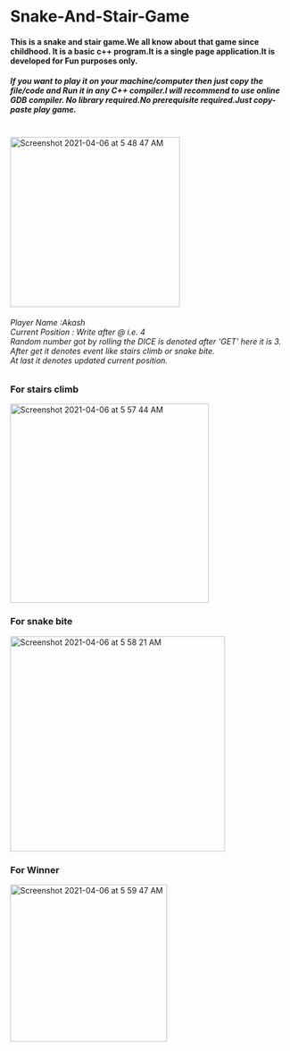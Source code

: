 # Snake-And-Stair-Game
<h4>This is a snake and stair game.We all know about that game since childhood.
It is a basic c++ program.It is a single page application.It is developed for Fun purposes only.</h4>
<h5>If you want to play it on your machine/computer then just copy the file/code and Run it in any C++ compiler.I will recommend to use online GDB compiler.
No library required.No prerequisite required.Just copy-paste play game.</h5><br>
<img width="304" alt="Screenshot 2021-04-06 at 5 48 47 AM" src="https://user-images.githubusercontent.com/78377154/113641785-f174e800-969b-11eb-8192-c669eee9531c.png"><br>
<h6>Player Name :Akash  <br>Current Position : Write after @ i.e. 4 <br> Random number got by rolling the DICE is denoted after 'GET' here it is 3.<br>
After get it denotes event like stairs climb or snake bite.<br> At last it denotes updated current position.</h6>

<h3>For stairs climb</h3><img width="356" alt="Screenshot 2021-04-06 at 5 57 44 AM" src="https://user-images.githubusercontent.com/78377154/113642256-056d1980-969d-11eb-9747-bbdf93af4475.png">
<h3>For snake bite</h3>
<img width="385" alt="Screenshot 2021-04-06 at 5 58 21 AM" src="https://user-images.githubusercontent.com/78377154/113642290-1a49ad00-969d-11eb-800f-7e20e7b449a7.png">
<h3>For Winner</h3>
<img width="281" alt="Screenshot 2021-04-06 at 5 59 47 AM" src="https://user-images.githubusercontent.com/78377154/113642381-4ebd6900-969d-11eb-8ea0-4617b01b4528.png">


